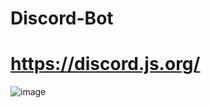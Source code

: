 # Discord-Bot
# https://discord.js.org/


![image](https://github.com/h4rdl0ckl3z/Discord-Bot/assets/54482333/8bbe0998-7ab9-4090-a03b-9a37a16e8e64)
